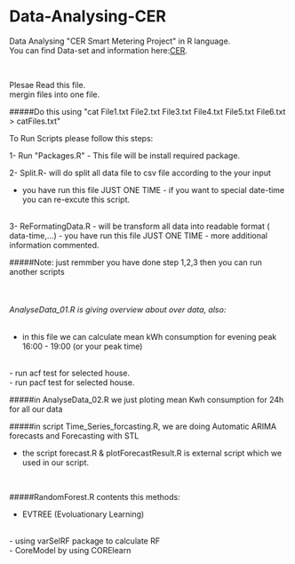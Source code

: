 # Data-Analysing-CER

Data Analysing "CER Smart Metering Project" in R language.<br/>
You can find Data-set and information here:[CER](http://www.ucd.ie/issda/data/commissionforenergyregulationcer/ ).

<br/>

Plesae Read this file.<br/>
mergin files into one file. <br/>

#####Do this using "cat File1.txt File2.txt File3.txt File4.txt File5.txt File6.txt > catFiles.txt"</h3>

To Run Scripts please follow  this steps:<br/>

1- Run "Packages.R" - This file will be install required package.
<br/>

2- Split.R- will do split all data file to csv file according to the your input <br/>
  - you have run this file JUST ONE TIME - if you want to special date-time you can re-excute this script.

<br/>
3- ReFormatingData.R - will be transform all data into readable format ( data-time,...)
  - you have run this file JUST ONE TIME - more additional information commented.

<br/>

#####Note: just remmber you have done step 1,2,3 then you can run another scripts  

<br/>

###### AnalyseData_01.R is giving overview about over data, also:
- in this file we can calculate mean kWh consumption for evening peak 16:00 - 19:00 (or your peak time)
<br/>
- run acf test for selected house.
<br/>
- run pacf test for selected house.
<br/>

#####in AnalyseData_02.R we just ploting mean Kwh consumption for 24h for all our data

#####in script Time_Series_forcasting.R, we are doing Automatic ARIMA forecasts and Forecasting with STL
- the script forecast.R & plotForecastResult.R is external script which we used in our script.
<br/>

#####RandomForest.R contents this methods:
- EVTREE (Evoluationary Learning)
<br/>
- using varSelRF package to calculate RF
<br/>
- CoreModel by using CORElearn
<br/>
